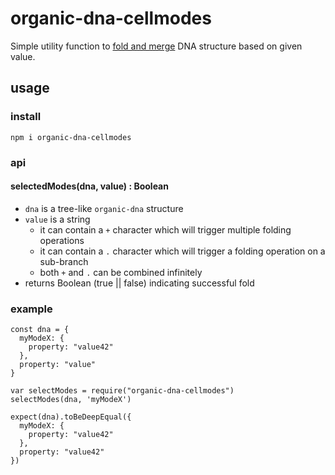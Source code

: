 # organic-dna-cellmodes

Simple utility function to [fold and merge](https://github.com/node-organic/organic-dna-fold) DNA structure based on given value.

## usage

### install

```
npm i organic-dna-cellmodes
```

### api

#### selectedModes(dna, value) : Boolean

* `dna` is a tree-like `organic-dna` structure
* `value` is a string
  * it can contain a `+` character which will trigger multiple folding operations
  * it can contain a `.` character which will trigger a folding operation on a sub-branch
  * both `+` and `.` can be combined infinitely
* returns Boolean (true || false) indicating successful fold

### example

```
const dna = {
  myModeX: {
    property: "value42"
  },
  property: "value"
}

var selectModes = require("organic-dna-cellmodes")
selectModes(dna, 'myModeX')

expect(dna).toBeDeepEqual({
  myModeX: {
    property: "value42"
  },
  property: "value42"
})
```

